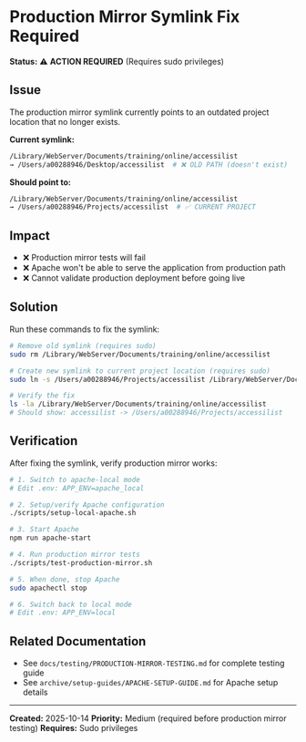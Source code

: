 # Production Mirror Symlink Fix Required

**Status:** ⚠️ **ACTION REQUIRED** (Requires sudo privileges)

## Issue

The production mirror symlink currently points to an outdated project location that no longer exists.

**Current symlink:**
```bash
/Library/WebServer/Documents/training/online/accessilist
→ /Users/a00288946/Desktop/accessilist  # ❌ OLD PATH (doesn't exist)
```

**Should point to:**
```bash
/Library/WebServer/Documents/training/online/accessilist
→ /Users/a00288946/Projects/accessilist  # ✅ CURRENT PROJECT
```

## Impact

- ❌ Production mirror tests will fail
- ❌ Apache won't be able to serve the application from production path
- ❌ Cannot validate production deployment before going live

## Solution

Run these commands to fix the symlink:

```bash
# Remove old symlink (requires sudo)
sudo rm /Library/WebServer/Documents/training/online/accessilist

# Create new symlink to current project location (requires sudo)
sudo ln -s /Users/a00288946/Projects/accessilist /Library/WebServer/Documents/training/online/accessilist

# Verify the fix
ls -la /Library/WebServer/Documents/training/online/accessilist
# Should show: accessilist -> /Users/a00288946/Projects/accessilist
```

## Verification

After fixing the symlink, verify production mirror works:

```bash
# 1. Switch to apache-local mode
# Edit .env: APP_ENV=apache_local

# 2. Setup/verify Apache configuration
./scripts/setup-local-apache.sh

# 3. Start Apache
npm run apache-start

# 4. Run production mirror tests
./scripts/test-production-mirror.sh

# 5. When done, stop Apache
sudo apachectl stop

# 6. Switch back to local mode
# Edit .env: APP_ENV=local
```

## Related Documentation

- See `docs/testing/PRODUCTION-MIRROR-TESTING.md` for complete testing guide
- See `archive/setup-guides/APACHE-SETUP-GUIDE.md` for Apache setup details

---

**Created:** 2025-10-14
**Priority:** Medium (required before production mirror testing)
**Requires:** Sudo privileges
